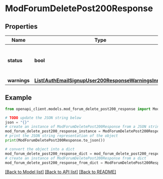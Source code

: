 # ModForumDeletePost200Response


## Properties

Name | Type | Description | Notes
------------ | ------------- | ------------- | -------------
**status** | **bool** | True if the post/discussion was deleted, false otherwise. | [default to False]
**warnings** | [**List[AuthEmailSignupUser200ResponseWarningsInner]**](AuthEmailSignupUser200ResponseWarningsInner.md) |  | [optional] 

## Example

```python
from openapi_client.models.mod_forum_delete_post200_response import ModForumDeletePost200Response

# TODO update the JSON string below
json = "{}"
# create an instance of ModForumDeletePost200Response from a JSON string
mod_forum_delete_post200_response_instance = ModForumDeletePost200Response.from_json(json)
# print the JSON string representation of the object
print(ModForumDeletePost200Response.to_json())

# convert the object into a dict
mod_forum_delete_post200_response_dict = mod_forum_delete_post200_response_instance.to_dict()
# create an instance of ModForumDeletePost200Response from a dict
mod_forum_delete_post200_response_from_dict = ModForumDeletePost200Response.from_dict(mod_forum_delete_post200_response_dict)
```
[[Back to Model list]](../README.md#documentation-for-models) [[Back to API list]](../README.md#documentation-for-api-endpoints) [[Back to README]](../README.md)


